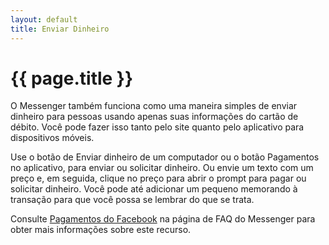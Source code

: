 ```yaml
---
layout: default
title: Enviar Dinheiro
---
```


# {{ page.title }}

O Messenger também funciona como uma maneira simples de enviar dinheiro para pessoas usando apenas suas informações do cartão de débito. Você pode fazer isso tanto pelo site quanto pelo aplicativo para dispositivos móveis.

Use o botão de Enviar dinheiro de um computador ou o botão Pagamentos no aplicativo, para enviar ou solicitar dinheiro. Ou envie um texto com um preço e, em seguida, clique no preço para abrir o prompt para pagar ou solicitar dinheiro. Você pode até adicionar um pequeno memorando à transação para que você possa se lembrar do que se trata.

Consulte [Pagamentos do Facebook](https://www.facebook.com/help/messenger-app/750020781733477/?helpref=hc_fnav) na página de FAQ do Messenger para obter mais informações sobre este recurso.
